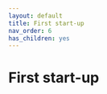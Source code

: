 ```yaml
---
layout: default
title: First start-up
nav_order: 6
has_children: yes
---
```

<h1> First start-up </h1>




